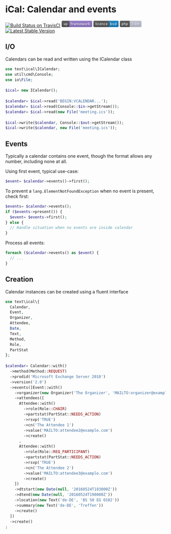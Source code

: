iCal: Calendar and events
=========================

[![Build Status on TravisCI](https://secure.travis-ci.org/xp-forge/ical.png)](http://travis-ci.org/xp-forge/ical)
[![XP Framework Module](https://raw.githubusercontent.com/xp-framework/web/master/static/xp-framework-badge.png)](https://github.com/xp-framework/core)
[![BSD Licence](https://raw.githubusercontent.com/xp-framework/web/master/static/licence-bsd.png)](https://github.com/xp-framework/core/blob/master/LICENCE.md)
[![Requires PHP 7.0+](https://raw.githubusercontent.com/xp-framework/web/master/static/php-7_0plus.png)](http://php.net/)
[![Latest Stable Version](https://poser.pugx.org/xp-forge/ical/version.png)](https://packagist.org/packages/xp-forge/ical)

I/O
---
Calendars can be read and written using the ICalendar class

```php
use text\ical\ICalendar;
use util\cmd\Console;
use io\File;

$ical= new ICalendar();

$calendar= $ical->read('BEGIN:VCALENDAR...');
$calendar= $ical->read(Console::$in->getStream());
$calendar= $ical->read(new File('meeting.ics'));

$ical->write($calendar, Console::$out->getStream());
$ical->write($calendar, new File('meeting.ics'));
```

Events
------
Typically a calendar contains one event, though the format allows any number, including none at all.

Using first event, typical use-case:
```php
$event= $calendar->events()->first();
```

To prevent a `lang.ElementNotFoundException` when no event is present, check first:
```php
$events= $calendar->events(); 
if ($events->present()) {
  $event= $events->first();
} else {
  // Handle situation when no events are inside calendar
}
```

Process all events:
```php
foreach ($calendar->events() as $event) {
  // ...
}
```

Creation
--------
Calendar instances can be created using a fluent interface

```php
use text\ical\{
  Calendar,
  Event,
  Organizer,
  Attendee,
  Date,
  Text,
  Method,
  Role,
  PartStat
};

$calendar= Calendar::with()
  ->method(Method::REQUEST)
  ->prodid('Microsoft Exchange Server 2010')
  ->version('2.0')
  ->events([Event::with()
    ->organizer(new Organizer('The Organizer', 'MAILTO:organizer@example.com'))
    ->attendees([
      Attendee::with()
        ->role(Role::CHAIR)
        ->partstat(PartStat::NEEDS_ACTION)
        ->rsvp('TRUE')
        ->cn('The Attendee 1')
        ->value('MAILTO:attendee2@example.com')
        ->create()
      ,
      Attendee::with()
        ->role(Role::REQ_PARTICIPANT)
        ->partstat(PartStat::NEEDS_ACTION)
        ->rsvp('TRUE')
        ->cn('The Attendee 2')
        ->value('MAILTO:attendee3@example.com')
        ->create()
    ])
    ->dtstart(new Date(null, '20160524T183000Z'))
    ->dtend(new Date(null, '20160524T190000Z'))
    ->location(new Text('de-DE', 'BS 50 EG 0102'))
    ->summary(new Text('de-DE', 'Treffen'))
    ->create()
  ])
  ->create()
;
```